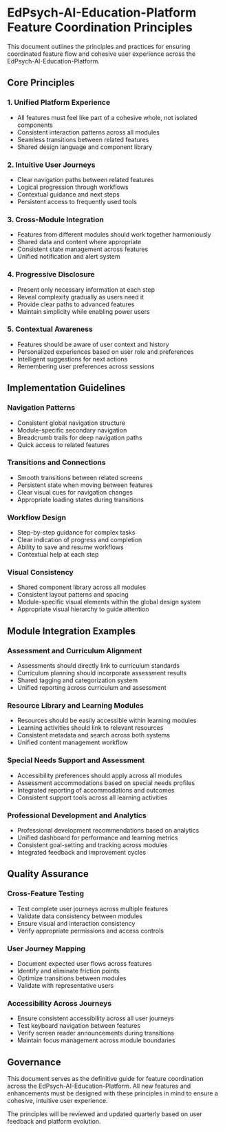 # EdPsych-AI-Education-Platform Feature Coordination Principles

This document outlines the principles and practices for ensuring coordinated feature flow and cohesive user experience across the EdPsych-AI-Education-Platform.

## Core Principles

### 1. Unified Platform Experience
- All features must feel like part of a cohesive whole, not isolated components
- Consistent interaction patterns across all modules
- Seamless transitions between related features
- Shared design language and component library

### 2. Intuitive User Journeys
- Clear navigation paths between related features
- Logical progression through workflows
- Contextual guidance and next steps
- Persistent access to frequently used tools

### 3. Cross-Module Integration
- Features from different modules should work together harmoniously
- Shared data and content where appropriate
- Consistent state management across features
- Unified notification and alert system

### 4. Progressive Disclosure
- Present only necessary information at each step
- Reveal complexity gradually as users need it
- Provide clear paths to advanced features
- Maintain simplicity while enabling power users

### 5. Contextual Awareness
- Features should be aware of user context and history
- Personalized experiences based on user role and preferences
- Intelligent suggestions for next actions
- Remembering user preferences across sessions

## Implementation Guidelines

### Navigation Patterns
- Consistent global navigation structure
- Module-specific secondary navigation
- Breadcrumb trails for deep navigation paths
- Quick access to related features

### Transitions and Connections
- Smooth transitions between related screens
- Persistent state when moving between features
- Clear visual cues for navigation changes
- Appropriate loading states during transitions

### Workflow Design
- Step-by-step guidance for complex tasks
- Clear indication of progress and completion
- Ability to save and resume workflows
- Contextual help at each step

### Visual Consistency
- Shared component library across all modules
- Consistent layout patterns and spacing
- Module-specific visual elements within the global design system
- Appropriate visual hierarchy to guide attention

## Module Integration Examples

### Assessment and Curriculum Alignment
- Assessments should directly link to curriculum standards
- Curriculum planning should incorporate assessment results
- Shared tagging and categorization system
- Unified reporting across curriculum and assessment

### Resource Library and Learning Modules
- Resources should be easily accessible within learning modules
- Learning activities should link to relevant resources
- Consistent metadata and search across both systems
- Unified content management workflow

### Special Needs Support and Assessment
- Accessibility preferences should apply across all modules
- Assessment accommodations based on special needs profiles
- Integrated reporting of accommodations and outcomes
- Consistent support tools across all learning activities

### Professional Development and Analytics
- Professional development recommendations based on analytics
- Unified dashboard for performance and learning metrics
- Consistent goal-setting and tracking across modules
- Integrated feedback and improvement cycles

## Quality Assurance

### Cross-Feature Testing
- Test complete user journeys across multiple features
- Validate data consistency between modules
- Ensure visual and interaction consistency
- Verify appropriate permissions and access controls

### User Journey Mapping
- Document expected user flows across features
- Identify and eliminate friction points
- Optimize transitions between modules
- Validate with representative users

### Accessibility Across Journeys
- Ensure consistent accessibility across all user journeys
- Test keyboard navigation between features
- Verify screen reader announcements during transitions
- Maintain focus management across module boundaries

## Governance

This document serves as the definitive guide for feature coordination across the EdPsych-AI-Education-Platform. All new features and enhancements must be designed with these principles in mind to ensure a cohesive, intuitive user experience.

The principles will be reviewed and updated quarterly based on user feedback and platform evolution.
